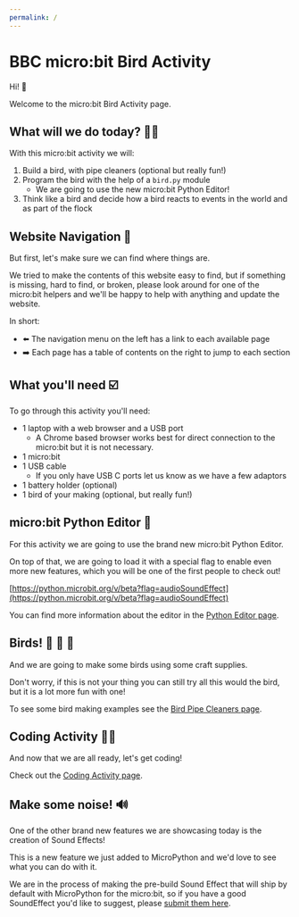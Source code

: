 ```yaml
---
permalink: /
---
```


# BBC micro:bit Bird Activity

Hi! 👋

Welcome to the micro:bit Bird Activity page.

## What will we do today? 🤷‍♂️

With this micro:bit activity we will:

1. Build a bird, with pipe cleaners (optional but really fun!)
2. Program the bird with the help of a `bird.py` module
    - We are going to use the new micro:bit Python Editor!
3. Think like a bird and decide how a  bird reacts to events in the world and
  as part of the flock


## Website Navigation 🧭

But first, let's make sure we can find where things are.

We tried to make the contents of this website easy to find, but if something is
missing, hard to find, or broken, please look around for one of the micro:bit
helpers and we'll be happy to help with anything and update the website.

In short:

- ⬅️ The navigation menu on the left has a link to each available page
- ➡️ Each page has a table of contents on the right to jump to each section


## What you'll need ☑️

To go through this activity you'll need:

- 1 laptop with a web browser and a USB port
    - A Chrome based browser works best for direct connection to the micro:bit
      but it is not necessary.
- 1 micro:bit
- 1 USB cable
    - If you only have USB C ports let us know as we have a few adaptors
- 1 battery holder (optional)
- 1 bird of your making (optional, but really fun!)


## micro:bit Python Editor 🐍

For this activity we are going to use the brand new micro:bit Python Editor.

On top of that, we are going to load it with a special flag to enable even
more new features, which you will be one of the first people to check out!

[https://python.microbit.org/v/beta?flag=audioSoundEffect](https://python.microbit.org/v/beta?flag=audioSoundEffect)

You can find more information about the editor in the
[Python Editor page](editor).


## Birds! 🦜 🐥 🦉

And we are going to make some birds using some craft supplies.

Don't worry, if this is not your thing you can still try all this would the
bird, but it is a lot more fun with one!

To see some bird making examples see the 
[Bird Pipe Cleaners page](birdcraft).


## Coding Activity 👩‍💻

And now that we are all ready, let's get coding!

Check out the [Coding Activity page](activity).


## Make some noise! 🔊

One of the other brand new features we are showcasing today is the creation
of Sound Effects!

This is a new feature we just added to MicroPython and we'd love to see what
you can do with it.

We are in the process of making the pre-build Sound Effect that will ship by
default with MicroPython for the micro:bit, so if you have a good SoundEffect
you'd like to suggest, please
[submit them here](https://microbit-carlos.github.io/microbit-bird-activity/submitse/).
